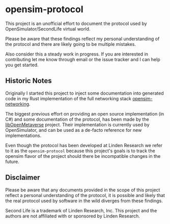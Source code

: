 # opensim-protocol

This project is an unofficial effort to document the protocol used by OpenSimulator/SecondLife virtual world.

Please be aware that these findings reflect my personal understanding of the protocol and there are likely going to be multiple mistakes.

Also consider this a steady work in progress. If you are interested in contributing let me know through email or the issue tracker and I can help you get started.

## Historic Notes

Originally I started this project to inject some documentation into generated code in my Rust implementation of the full networking stack [opensim-networking](https://github.com/leoschwarz/opensim-networking).

The biggest previous effort on providing an open source implementation (in C#) and some documentation of the protocol, has been made by the [libOpenMetaverse](https://github.com/openmetaversefoundation/libopenmetaverse) project. Their implementation is currently used by OpenSimulator, and can be used as a de-facto reference for new implementations.

Even though the protocol has been developed at Linden Research we refer to it as the `opensim-protocol` because this project's goals is to track the opensim flavor of the project should there be incompatible changes in the future.

## Disclaimer

Please be aware that any documents provided in the scope of this project reflect a personal understanding of the protocol, it is possible and likely that the real protocol used by software in the wild diverges from these findings.

Second Life is a trademark of Linden Research, Inc. This project and the authors are not affiliated with or sponsored by Linden Research.



